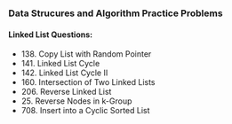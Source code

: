 <h3>Data Strucures and Algorithm Practice Problems</h3>

<h4> Linked List Questions:</h4>
<ul>
  <li> 138. Copy List with Random Pointer </li>
  <li> 141. Linked List Cycle </li>
  <li>142. Linked List Cycle II</li>
  <li>160. Intersection of Two Linked Lists</li>
  <li>206. Reverse Linked List</li>
  <li>25. Reverse Nodes in k-Group</li>
  <li>708. Insert into a Cyclic Sorted List</li>

</ul>
  
